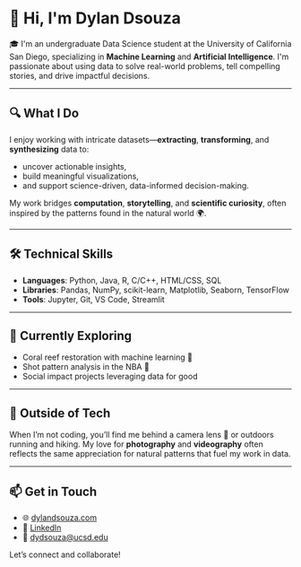 # 👋 Hi, I'm Dylan Dsouza

🎓 I'm an undergraduate Data Science student at the University of California San Diego, specializing in **Machine Learning** and **Artificial Intelligence**. I'm passionate about using data to solve real-world problems, tell compelling stories, and drive impactful decisions.

---

## 🔍 What I Do
I enjoy working with intricate datasets—**extracting**, **transforming**, and **synthesizing** data to:
- uncover actionable insights,
- build meaningful visualizations,
- and support science-driven, data-informed decision-making.

My work bridges **computation**, **storytelling**, and **scientific curiosity**, often inspired by the patterns found in the natural world 🌍.

---

## 🛠️ Technical Skills
- **Languages**: Python, Java, R, C/C++, HTML/CSS, SQL
- **Libraries**: Pandas, NumPy, scikit-learn, Matplotlib, Seaborn, TensorFlow
- **Tools**: Jupyter, Git, VS Code, Streamlit

---

## 🌱 Currently Exploring
- Coral reef restoration with machine learning 🌊
- Shot pattern analysis in the NBA 🏀
- Social impact projects leveraging data for good

---

## 🎥 Outside of Tech
When I’m not coding, you’ll find me behind a camera lens 📸 or outdoors running and hiking. My love for **photography** and **videography** often reflects the same appreciation for natural patterns that fuel my work in data.

---

## 📫 Get in Touch
- 🌐 [dylandsouza.com](https://dylandsouza.com)
- 💼 [LinkedIn](https://www.linkedin.com/in/dsouza-dylan)
- 📧 dydsouza@ucsd.edu

Let’s connect and collaborate!

